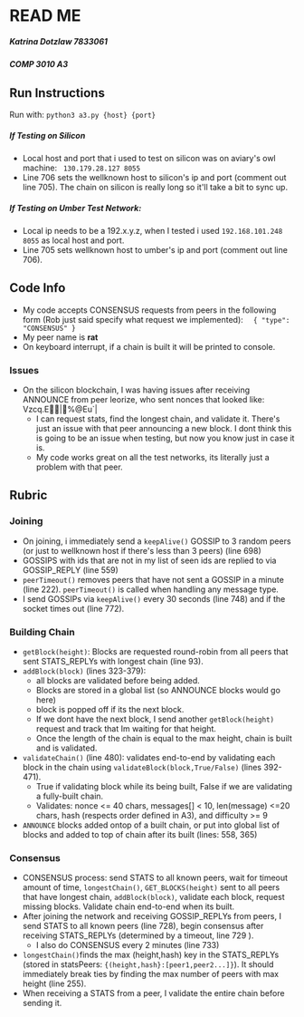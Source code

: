 # READ ME
##### Katrina Dotzlaw 7833061   
##### COMP 3010 A3   

## Run Instructions   
Run with: `python3 a3.py {host} {port}`
##### If Testing on Silicon
- Local host and port that i used to test on silicon was on aviary's owl machine: ` 130.179.28.127 8055`
- Line 706 sets the wellknown host to silicon's ip and port (comment out line 705). The chain on silicon is really long so it'll take a bit to sync up.
##### If Testing on Umber Test Network:
- Local ip needs to be a 192.x.y.z,  when I tested i used `192.168.101.248 8055` as local host and port.
- Line 705 sets wellknown host to umber's ip and port (comment out line 706).
## Code Info
- My code accepts CONSENSUS requests from peers in the following form (Rob just said specify what request we implemented):
`  {
            "type": "CONSENSUS"
        }`   
- My peer name is **rat**
- On keyboard interrupt, if a chain is built it will be printed to console. 
### Issues
- On the silicon blockchain, I was having issues after receiving ANNOUNCE from peer leorize, who sent nonces that looked like: Vzcq.E|%@Eu`|
  - I can request stats, find the longest chain, and validate it. There's just an issue with that peer announcing a new block. I dont
  think this is going to be an issue when testing, but now you know just in case it is.
  - My code works great on all the test networks, its literally just a problem with that peer.

## Rubric
### Joining
- On joining, i immediately send a `keepAlive()` GOSSIP to 3 random peers (or just to wellknown host if there's less than 3 peers) (line 698)
- GOSSIPS with ids that are not in my list of seen ids are replied to via GOSSIP_REPLY (line 559)
- `peerTimeout()` removes peers that have not sent a GOSSIP in a minute (line 222). `peerTimeout()` is called when handling any message type.
- I send GOSSIPs via `keepAlive()` every 30 seconds (line 748) and if the socket times out (line 772).

### Building Chain
- `getBlock(height)`: Blocks are requested round-robin from all peers that sent STATS_REPLYs with longest chain (line 93).
- `addBlock(block)` (lines 323-379): 
  - all blocks are validated before being added. 
  - Blocks are stored in a global list (so ANNOUNCE blocks would go here)
  - block is popped off if its  the next block. 
  - If we dont have the next block, I send another `getBlock(height)` request and track that Im waiting for that height.
  - Once the length of the chain is equal to the max height, chain is built and is validated.
- `validateChain()` (line 480): validates end-to-end by validating each block in the chain using `validateBlock(block,True/False)` (lines 392-471).
  - True if validating block while its being built, False if we are validating a fully-built chain.
  - Validates: nonce <= 40 chars, messages[] < 10, len(message) <=20 chars, hash (respects order defined in A3), and difficulty >= 9
- `ANNOUNCE` blocks added ontop of a built chain, or put into global list of blocks and added to top of chain 
after its built (lines: 558, 365)   

### Consensus
- CONSENSUS process: send STATS to all known peers, wait for timeout amount of time,  `longestChain()`, `GET_BLOCKS(height)` sent to all peers that have longest chain,
`addBlock(block)`, validate each block, request missing blocks. Validate chain end-to-end when its built.
- After joining the network and receiving GOSSIP_REPLYs from peers, I send STATS to all known peers (line 728), begin consensus after 
receiving STATS_REPLYs (determined by a timeout,  line 729 ).
  - I also do CONSENSUS every 2 minutes (line 733)
- `longestChain()`finds the max (height,hash) key in the STATS_REPLYs (stored in statsPeers: `{(height,hash}:[peer1,peer2...]}`). It should immediately break ties by finding the max number of peers with max height (line 255).
- When receiving a STATS from a peer, I validate the entire chain before sending it.

